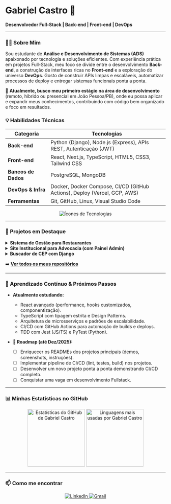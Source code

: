 # Gabriel Castro 👋

**Desenvolvedor Full-Stack | Back-end | Front-end | DevOps**

---

### 👨‍💻 Sobre Mim

Sou estudante de **Análise e Desenvolvimento de Sistemas (ADS)** apaixonado por tecnologia e soluções eficientes. Com experiência prática em projetos Full-Stack, meu foco se divide entre o desenvolvimento **Back-end**, a construção de interfaces ricas no **Front-end** e a exploração do universo **DevOps**. Gosto de construir APIs limpas e escaláveis, automatizar processos de deploy e entregar sistemas funcionais ponta a ponta.

🚀 **Atualmente, busco meu primeiro estágio na área de desenvolvimento** (remoto, híbrido ou presencial em João Pessoa/PB), onde eu possa aplicar e expandir meus conhecimentos, contribuindo com código bem organizado e foco em resultados.

### 💡 Habilidades Técnicas

| Categoria | Tecnologias |
|-----------|--------------------------------------------------------------------------------|
| **Back-end** | Python (Django), Node.js (Express), APIs REST, Autenticação (JWT) |
| **Front-end** | React, Next.js, TypeScript, HTML5, CSS3, Tailwind CSS |
| **Bancos de Dados**| PostgreSQL, MongoDB |
| **DevOps & Infra**| Docker, Docker Compose, CI/CD (GitHub Actions), Deploy (Vercel, GCP, AWS) |
| **Ferramentas** | Git, GitHub, Linux, Visual Studio Code |

<p align="center">
  <img src="https://skillicons.dev/icons?i=python,django,nodejs,express,postgres,mongodb,react,ts,tailwind,docker,git,github,linux,gcp,vercel,aws&perline=8&theme=dark" alt="Ícones de Tecnologias" />
</p>

---

### 📁 Projetos em Destaque

<details>
<summary><strong>Sistema de Gestão para Restaurantes</strong></summary>

> Sistema completo para gestão de restaurantes, incluindo cardápio digital, gerenciamento de produtos, categorias, pedidos e autenticação de usuários.

- **Stack:** Node.js, Express, PostgreSQL, Next.js, Tailwind CSS, TypeScript, Docker.
- **Destaques:** API organizada em camadas (routes/controllers/services), painel administrativo funcional e integração completa entre front-end e back-end.
- **[🔗 Repositório no GitHub](https://github.com/DevBielCastro/SEU-REPOSITORIO-AQUI)**

</details>

<details>
<summary><strong>Site Institucional para Advocacia (com Painel Admin)</strong></summary>

> Landing page e sistema de gerenciamento de conteúdo para um escritório de advocacia, permitindo a publicação e gestão de artigos.

- **Stack:** Node.js, Express, PostgreSQL, JWT, EJS, Tailwind CSS.
- **Destaques:** Autenticação segura com JWT, painel administrativo para gestão de posts e estrutura de back-end modular e organizada.
- **[🔗 Repositório no GitHub](https://github.com/DevBielCastro/SEU-REPOSITORIO-AQUI)**

</details>

<details>
<summary><strong>Buscador de CEP com Django</strong></summary>

> Aplicação simples que consome uma API externa (ViaCEP) para buscar e exibir informações de endereço a partir de um CEP.

- **Stack:** Python, Django, Docker.
- **Destaques:** Integração com API externa, tratamento de erros e ambiente totalmente containerizado com Docker.
- **[🔗 Repositório no GitHub](https://github.com/DevBielCastro/SEU-REPOSITORIO-AQUI)**

</details>

➡️ **[Ver todos os meus repositórios](https://github.com/DevBielCastro?tab=repositories)**

---

### 🌱 Aprendizado Contínuo & Próximos Passos

-   **Atualmente estudando:**
    -   React avançado (performance, hooks customizados, componentização).
    -   TypeScript com tipagem estrita e Design Patterns.
    -   Arquitetura de microsserviços e padrões de escalabilidade.
    -   CI/CD com GitHub Actions para automação de builds e deploys.
    -   TDD com Jest (JS/TS) e PyTest (Python).

-   **🎯 Roadmap (até Dez/2025):**
    -   [ ] Enriquecer os READMEs dos projetos principais (demos, screenshots, instruções).
    -   [ ] Implementar pipeline de CI/CD (lint, testes, build) nos projetos.
    -   [ ] Desenvolver um novo projeto ponta a ponta demonstrando CI/CD completo.
    -   [ ] Conquistar uma vaga em desenvolvimento Fullstack.

---

### 📊 Minhas Estatísticas no GitHub

<div align="center">
  <img
    height="180em"
    src="https://github-readme-stats.vercel.app/api?username=DevBielCastro&show_icons=true&theme=radical&include_all_commits=true&count_private=true&rank_icon=percentile&custom_title=Estatísticas%20do%20GitHub&hide_border=false&cache_seconds=30"
    alt="Estatísticas do GitHub de Gabriel Castro"
  />
  <img
    height="180em"
    src="https://github-readme-stats.vercel.app/api/top-langs/?username=DevBielCastro&layout=compact&langs_count=8&theme=radical&hide_border=false&cache_seconds=30&custom_title=Linguagens%20Mais%20Usadas"
    alt="Linguagens mais usadas por Gabriel Castro"
  />
</div>

---

### 📫 Como me encontrar

<p align="center">
  <a href="https://www.linkedin.com/in/gabriel-castro-9a9745209/" target="_blank">
    <img src="https://img.shields.io/badge/LinkedIn-0A66C2?style=for-the-badge&logo=linkedin&logoColor=white" alt="LinkedIn"/>
  </a>
  <a href="mailto:gabriel.castrogt10@gmail.com" target="_blank">
    <img src="https://img.shields.io/badge/Gmail-D14836?style=for-the-badge&logo=gmail&logoColor=white" alt="Gmail"/>
  </a>
</p>
